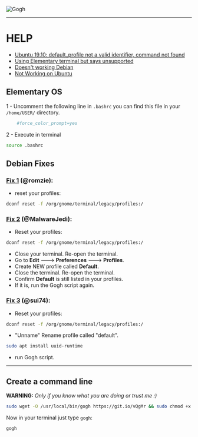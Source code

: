 
![Gogh](https://raw.githubusercontent.com/Gogh-Co/Gogh/master/images/gogh/Gogh-logo.png)

-----

# HELP

- [Ubuntu 19.10: default_profile not a valid identifier, command not found](https://github.com/Gogh-Co/Gogh/issues/203)
- [Using Elementary terminal but says unsupported](https://github.com/Gogh-Co/Gogh/issues/175)
- [Doesn't working Debian](https://github.com/Gogh-Co/Gogh/issues/63)
- [Not Working on Ubuntu](https://github.com/Gogh-Co/Gogh/issues/41)

## Elementary OS

1 - Uncomment the following line in `.bashrc` you can find this file in your `/home/USER/` directory.

```bash
    #force_color_prompt=yes
```

2 - Execute in terminal

```bash
source .bashrc
```

## Debian Fixes

### [Fix 1](https://github.com/Gogh-Co/Gogh/issues/63#issuecomment-361071956) (@romzie):

- reset your profiles:

```bash
dconf reset -f /org/gnome/terminal/legacy/profiles:/
```

### [Fix 2](https://github.com/Gogh-Co/Gogh/issues/63#issuecomment-401224491) (@MalwareJedi):

- Reset your profiles:

```bash
dconf reset -f /org/gnome/terminal/legacy/profiles:/
```

- Close your terminal. Re-open the terminal.
- Go to **Edit** ---> **Preferences** ---> **Profiles**.
- Create NEW profile called **Default**.
- Close the terminal. Re-open the terminal.
- Confirm **Default** is still listed in your profiles.
- If it is, run the Gogh script again.

### [Fix 3](https://github.com/Gogh-Co/Gogh/issues/63#issuecomment-401510226) (@sui74):

- Reset your profiles:

```bash
dconf reset -f /org/gnome/terminal/legacy/profiles:/
```

- "Unname" Rename profile called "default".

```bash
sudo apt install uuid-runtime
```
- run Gogh script.

-----

## Create a command line

**WARNING:** *Only if you know what you are doing or trust me :)*

```bash
sudo wget -O /usr/local/bin/gogh https://git.io/vQgMr && sudo chmod +x /usr/local/bin/gogh
```

Now in your terminal just type `gogh`:

```bash
gogh
```

